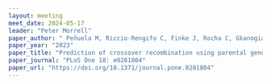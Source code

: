 ```yaml
---
layout: meeting
meet_date: 2024-05-17
leader: "Peter Morrell"
paper_author: " Peñuela M, Riccio-Rengifo C, Finke J, Rocha C, Gkanogiannis A, Wing RA, Lorieux M"
paper_year: "2023"
paper_title: "Prediction of crossover recombination using parental genomes"
paper_journal: "PLoS One 18: e0281804"
paper_url: "https://doi.org/10.1371/journal.pone.0281804"
---
```



